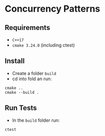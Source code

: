 # Concurrency Patterns

## Requirements

- `C++17`
- `cmake 3.24.0` (including ctest)

## Install

- Create a folder `build`
- cd into fold an run:

```
cmake ..
cmake --build .
```

## Run Tests

- In the `build` folder run:

```
ctest
```
